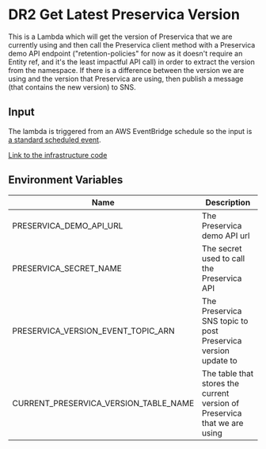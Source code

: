 # DR2 Get Latest Preservica Version

This is a Lambda which will get the version of Preservica that we are currently using and then call the Preservica client method
with a Preservica demo API endpoint ("retention-policies" for now as it doesn't require an Entity ref, and it's the least
impactful API call) in order to extract the version from the namespace. If there is a difference between the version we
are using and the version that Preservica are using, then publish a message (that contains the new version) to SNS.

## Input
The lambda is triggered from an AWS EventBridge schedule so the input is [a standard scheduled event](https://docs.aws.amazon.com/eventbridge/latest/userguide/eb-run-lambda-schedule.html#eb-schedule-create-rule).

[Link to the infrastructure code](https://github.com/nationalarchives/dr2-terraform-environments)

## Environment Variables

| Name                                  | Description                                                               |
|---------------------------------------|---------------------------------------------------------------------------|
| PRESERVICA_DEMO_API_URL               | The Preservica demo API url                                               |
| PRESERVICA_SECRET_NAME                | The secret used to call the Preservica API                                |
| PRESERVICA_VERSION_EVENT_TOPIC_ARN    | The Preservica SNS topic to post Preservica version update to             |
| CURRENT_PRESERVICA_VERSION_TABLE_NAME | The table that stores the current version of Preservica that we are using |
